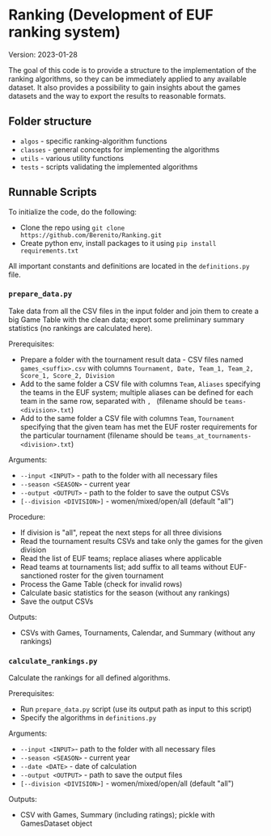 # Ranking (Development of EUF ranking system)

Version: 2023-01-28

The goal of this code is to provide a structure to the implementation of the ranking algorithms, 
so they can be immediately applied to any available dataset. It also provides a possibility to gain 
insights about the games datasets and the way to export the results to reasonable formats.

## Folder structure

* `algos` - specific ranking-algorithm functions 
* `classes` - general concepts for implementing the algorithms
* `utils` - various utility functions
* `tests` - scripts validating the implemented algorithms

## Runnable Scripts

To initialize the code, do the following:
* Clone the repo using `git clone https://github.com/Berenito/Ranking.git`
* Create python env, install packages to it using `pip install requirements.txt`

All important constants and definitions are located in the `definitions.py` file.

### `prepare_data.py`

Take data from all the CSV files in the input folder and join them to create a big Game Table with the clean data;
export some preliminary summary statistics (no rankings are calculated here).

Prerequisites:
* Prepare a folder with the tournament result data - CSV files named `games_<suffix>.csv` with columns `Tournament, Date, Team_1, Team_2,
  Score_1, Score_2, Division`
* Add to the same folder a CSV file with columns `Team`, `Aliases` specifying the teams in the EUF system; multiple aliases can be
  defined for each team in the same row, separated with `, ` (filename should be `teams-<division>.txt`)
* Add to the same folder a CSV file with columns `Team`, `Tournament` specifying that the given team has met the
  EUF roster requirements for the particular tournament (filename should be `teams_at_tournaments-<division>.txt`)

Arguments:
* `--input <INPUT>` - path to the folder with all necessary files
* `--season <SEASON>` - current year
* `--output <OUTPUT>` - path to the folder to save the output CSVs
* `[--division <DIVISION>]` - women/mixed/open/all (default "all")

Procedure:
* If division is "all", repeat the next steps for all three divisions
* Read the tournament results CSVs and take only the games for the given division
* Read the list of EUF teams; replace aliases where applicable
* Read teams at tournaments list; add suffix to all teams without EUF-sanctioned roster for the given tournament
* Process the Game Table (check for invalid rows)
* Calculate basic statistics for the season (without any rankings)
* Save the output CSVs

Outputs:
* CSVs with Games, Tournaments, Calendar, and Summary (without any rankings)

### `calculate_rankings.py`

Calculate the rankings for all defined algorithms.

Prerequisites:
* Run `prepare_data.py` script (use its output path as input to this script)
* Specify the algorithms in `definitions.py`

Arguments:
* `--input <INPUT>`- path to the folder with all necessary files
* `--season <SEASON>` - current year
* `--date <DATE>` - date of calculation
* `--output <OUTPUT>` - path to save the output files
* `[--division <DIVISION>]` - women/mixed/open/all (default "all")

Outputs:
* CSV with Games, Summary (including ratings); pickle with GamesDataset object
  


